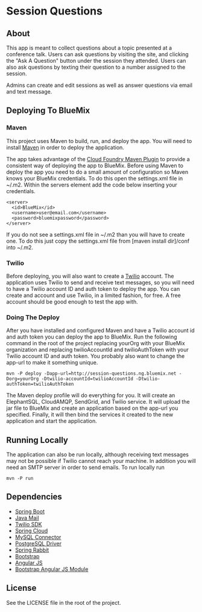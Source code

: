 # Session Questions

## About

This app is meant to collect questions about a topic presented at a conference talk.
Users can ask questions by visiting the site, and clicking the "Ask A Question" button
under the session they attended.  Users can also ask questions by texting their question
to a number assigned to the session.

Admins can create and edit sessions as well as answer questions via email and text message.

## Deploying To BlueMix

### Maven

This project uses Maven to build, run, and deploy the app.  You will need to install [Maven](http://maven.apache.org/download.cgi) 
in order to deploy the application.

The app takes advantage of the 
[Cloud Foundry Maven Plugin](https://github.com/cloudfoundry/cf-java-client/tree/master/cloudfoundry-maven-plugin) 
to provide a consistent way of deploying the app to BlueMix. Before using Maven to deploy the app you need to do a small 
amount of configuration so Maven knows your BlueMix credentials. To do this open the 
settings.xml file in ~/.m2. Within the servers element add the code below inserting your credentials.

    <server>
      <id>BlueMix</id>
      <username>user@email.com</username>
      <password>bluemixpassword</password>
    </server>

If you do not see a settings.xml file in ~/.m2 than you will have to create one. To do this just
copy the settings.xml file from [maven install dir]/conf into ~/.m2.

### Twilio

Before deploying, you will also want to create a [Twilio](https://www.twilio.com) account.  The application uses Twilio to send and receive
text messages, so you will need to have a Twilio account ID and auth token to deploy the app.  You can create and account and use Twilio, 
in a limited fashion, for free.  A free account should be good enough to test the app with.

### Doing The Deploy

After you have installed and configured Maven and have a Twilio account id and auth token you can deploy the
app to BlueMix.  Run the following command in the root of the project replacing yourOrg with your BlueMix organization
and replacing twilioAccountId and twilioAuthToken with your Twilio account ID and auth token.  You probably
also want to change the app-url to make it something unique.

    mvn -P deploy -Dapp-url=http://session-questions.ng.bluemix.net -Dorg=yourOrg -Dtwilio-accountId=twilioAccountId -Dtwilio-authToken=twilioAuthToken

The Maven deploy profile will do everything for you.  It will create an ElephantSQL, CloudAMQP, SendGrid, 
and Twilio service.  It will upload the jar file to BlueMix and create an application based on the app-url you 
specified.  Finally, it will then bind the services it created to the new application and start the application.

## Running Locally

The application can also be run locally, although receiving text messages may not be possible
if Twilio cannot reach your machine.  In addition you will need an SMTP server in order to 
send emails.  To run locally run

    mvn -P run

## Dependencies

* [Spring Boot](http://projects.spring.io/spring-boot/)
* [Java Mail](http://www.oracle.com/technetwork/java/javamail/index.html)
* [Twilio SDK](https://www.twilio.com/docs/java/install)
* [Spring Cloud](https://github.com/spring-projects/spring-cloud)
* [MySQL Connector](http://dev.mysql.com/downloads/connector/j/)
* [PostgreSQL Driver](http://jdbc.postgresql.org/)
* [Spring Rabbit](http://projects.spring.io/spring-amqp/)
* [Bootstrap](http://getbootstrap.com/)
* [Angular JS](https://angularjs.org/)
* [Bootstrap Angular JS Module](http://angular-ui.github.io/bootstrap/)

## License
See the LICENSE file in the root of the project.